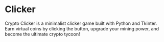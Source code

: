 # Clicker
Crypto Clicker is a minimalist clicker game built with Python and Tkinter. Earn virtual coins by clicking the button, upgrade your mining power, and become the ultimate crypto tycoon!
